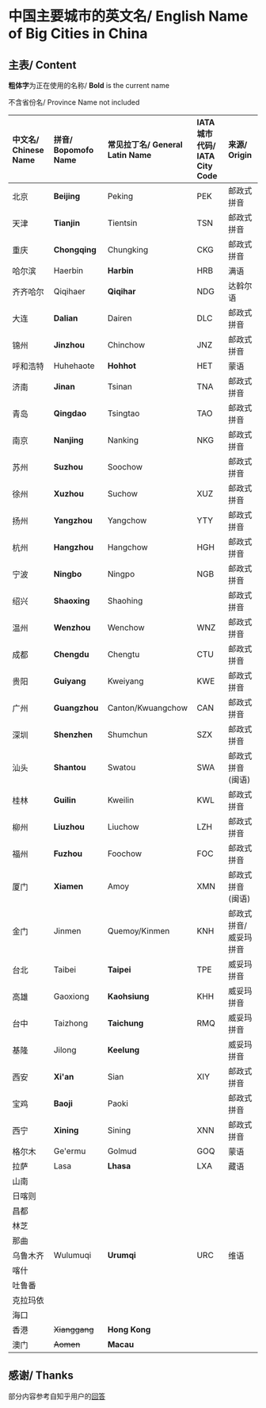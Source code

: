 # 中国主要城市的英文名/ English Name of Big Cities in China

## 主表/ Content

**粗体字**为正在使用的名称/ **Bold** is the current name

不含省份名/ Province Name not included

| 中文名/ Chinese Name | 拼音/ Bopomofo Name | 常见拉丁名/ General Latin Name | IATA城市代码/ IATA City Code | 来源/ Origin |
| :------------------ | :------------------ | :---------------------------- | :-------------------------- | :----------- |
| 北京 | **Beijing** | Peking | PEK | 邮政式拼音 |
| 天津 | **Tianjin** | Tientsin | TSN | 邮政式拼音 |
| 重庆 | **Chongqing** | Chungking | CKG | 邮政式拼音 |
| 哈尔滨 | Haerbin | **Harbin** | HRB | 满语 |
| 齐齐哈尔 | Qiqihaer | **Qiqihar** | NDG | 达斡尔语 |
| 大连 | **Dalian** | Dairen | DLC | 邮政式拼音 |
| 锦州 | **Jinzhou** | Chinchow | JNZ | 邮政式拼音 |
| 呼和浩特 | Huhehaote | **Hohhot** | HET | 蒙语 |
| 济南 | **Jinan** | Tsinan | TNA | 邮政式拼音 |
| 青岛 | **Qingdao** | Tsingtao | TAO | 邮政式拼音 |
| 南京 | **Nanjing** | Nanking | NKG | 邮政式拼音 |
| 苏州 | **Suzhou** | Soochow | | 邮政式拼音 |
| 徐州 | **Xuzhou** | Suchow | XUZ | 邮政式拼音 |
| 扬州 | **Yangzhou** | Yangchow | YTY | 邮政式拼音 |
| 杭州 | **Hangzhou** | Hangchow | HGH | 邮政式拼音 |
| 宁波 | **Ningbo** | Ningpo | NGB | 邮政式拼音 |
| 绍兴 | **Shaoxing** | Shaohing | | 邮政式拼音 |
| 温州 | **Wenzhou** | Wenchow | WNZ | 邮政式拼音 |
| 成都 | **Chengdu** | Chengtu | CTU | 邮政式拼音 |
| 贵阳 | **Guiyang** | Kweiyang | KWE | 邮政式拼音 |
| 广州 | **Guangzhou** | Canton/Kwuangchow | CAN | 邮政式拼音 |
| 深圳 | **Shenzhen** | Shumchun | SZX | 邮政式拼音 |
| 汕头 | **Shantou** | Swatou | SWA | 邮政式拼音(闽语) |
| 桂林 | **Guilin** | Kweilin | KWL | 邮政式拼音 |
| 柳州 | **Liuzhou** | Liuchow | LZH | 邮政式拼音 |
| 福州 | **Fuzhou** | Foochow | FOC | 邮政式拼音 |
| 厦门 | **Xiamen** | Amoy | XMN | 邮政式拼音(闽语) |
| 金门 | Jinmen | Quemoy/Kinmen | KNH | 邮政式拼音/威妥玛拼音 |
| 台北 | Taibei | **Taipei** | TPE | 威妥玛拼音 |
| 高雄 | Gaoxiong | **Kaohsiung** | KHH | 威妥玛拼音 |
| 台中 | Taizhong | **Taichung** | RMQ | 威妥玛拼音 |
| 基隆 | Jilong | **Keelung** | | 威妥玛拼音 |
| 西安 | **Xi'an** | Sian | XIY | 邮政式拼音 |
| 宝鸡 | **Baoji** | Paoki | | 邮政式拼音 |
| 西宁 | **Xining** | Sining | XNN | 邮政式拼音 |
| 格尔木 | Ge'ermu | Golmud | GOQ | 蒙语 |
| 拉萨 | Lasa | **Lhasa** | LXA | 藏语 |
| 山南 |
| 日喀则 |
| 昌都 |
| 林芝 |
| 那曲 |
| 乌鲁木齐 | Wulumuqi | **Urumqi** | URC | 维语 |
| 喀什 |
| 吐鲁番 |
| 克拉玛依 |
| 海口 |
| 香港 | ~~Xianggang~~ | **Hong Kong** |
| 澳门 | ~~Aomen~~ | **Macau** |

## 感谢/ Thanks

部分内容参考自知乎用户的[回答](https://www.zhihu.com/question/26552511/answer/153189952)
